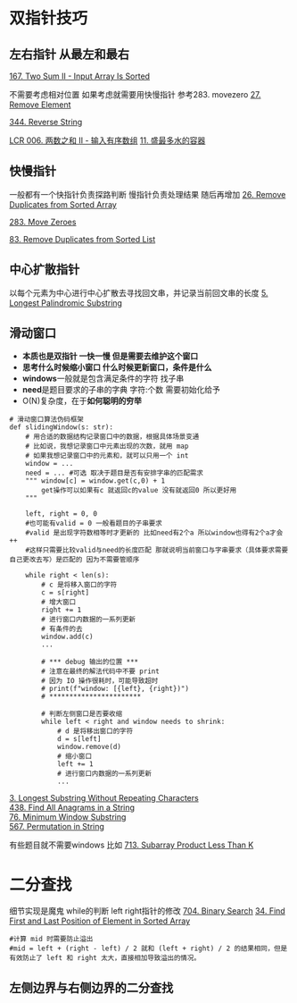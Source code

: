 # 双指针技巧

## 左右指针 从最左和最右
[167. Two Sum II - Input Array Is Sorted](https://leetcode.com/problems/two-sum-ii-input-array-is-sorted/description/)

不需要考虑相对位置 如果考虑就需要用快慢指针 参考283. movezero
[27. Remove Element](https://leetcode.com/problems/remove-element/description/)

[344. Reverse String](https://leetcode.com/problems/reverse-string/description/)

[LCR 006. 两数之和 II - 输入有序数组](https://leetcode.cn/problems/kLl5u1/description/)
[11. 盛最多水的容器](https://leetcode.cn/problems/container-with-most-water/)

## 快慢指针
一般都有一个快指针负责探路判断 慢指针负责处理结果 随后再增加
[26. Remove Duplicates from Sorted Array](https://leetcode.com/problems/remove-duplicates-from-sorted-array/description/)

[283. Move Zeroes](https://leetcode.com/problems/move-zeroes/description/)

[83. Remove Duplicates from Sorted List](https://leetcode.com/problems/remove-duplicates-from-sorted-list/description/)

## 中心扩散指针
以每个元素为中心进行中心扩散去寻找回文串，并记录当前回文串的长度
[5. Longest Palindromic Substring](https://leetcode.com/problems/longest-palindromic-substring/description/)

## 滑动窗口 
- **本质也是双指针 一快一慢  但是需要去维护这个窗口**
- **思考什么时候缩小窗口 什么时候更新窗口，条件是什么**
- **windows**一般就是包含满足条件的字符 找子串
- **need**是题目要求的子串的字典 字符:个数 需要初始化给予
- O(N)复杂度，在于**如何聪明的穷举**
```
# 滑动窗口算法伪码框架
def slidingWindow(s: str):
    # 用合适的数据结构记录窗口中的数据，根据具体场景变通
    # 比如说，我想记录窗口中元素出现的次数，就用 map
    # 如果我想记录窗口中的元素和，就可以只用一个 int
    window = ...
    need = ... #可选 取决于题目是否有安排字串的匹配需求
    """ window[c] = window.get(c,0) + 1
        get操作可以如果有c 就返回c的value 没有就返回0 所以更好用
    """

    left, right = 0, 0
    #也可能有valid = 0 一般看题目的子串要求
    #valid 是出现字符数相等时才更新的 比如need有2个a 所以window也得有2个a才会++
    #这样只需要比较valid与need的长度匹配 那就说明当前窗口与字串要求（具体要求需要自己更改去写）是匹配的 因为不需要管顺序

    while right < len(s):
        # c 是将移入窗口的字符
        c = s[right]
        # 增大窗口
        right += 1
        # 进行窗口内数据的一系列更新
        # 有条件的去
        window.add(c)
        ...

        # *** debug 输出的位置 ***
        # 注意在最终的解法代码中不要 print
        # 因为 IO 操作很耗时，可能导致超时
        # print(f"window: [{left}, {right})")
        # ***********************

        # 判断左侧窗口是否要收缩
        while left < right and window needs to shrink:
            # d 是将移出窗口的字符
            d = s[left]
            window.remove(d)
            # 缩小窗口
            left += 1
            # 进行窗口内数据的一系列更新
            ...
```
[3. Longest Substring Without Repeating Characters](https://labuladong.online/algo/essential-technique/sliding-window-framework/) <br>
[438. Find All Anagrams in a String](https://leetcode.com/problems/find-all-anagrams-in-a-string/description/)<br>
[76. Minimum Window Substring](https://leetcode.com/problems/minimum-window-substring/description/)<br>
[567. Permutation in String](https://leetcode.com/problems/permutation-in-string/description/)<br>

有些题目就不需要windows 比如
[713. Subarray Product Less Than K](https://leetcode.com/problems/subarray-product-less-than-k/description/)

# 二分查找
细节实现是魔鬼 while的判断 left right指针的修改
[704. Binary Search](https://leetcode.com/problems/binary-search/description/)
[34. Find First and Last Position of Element in Sorted Array](https://leetcode.com/problems/find-first-and-last-position-of-element-in-sorted-array/description/)
```
#计算 mid 时需要防止溢出
#mid = left + (right - left) / 2 就和 (left + right) / 2 的结果相同，但是有效防止了 left 和 right 太大，直接相加导致溢出的情况。

```
## 左侧边界与右侧边界的二分查找










